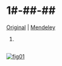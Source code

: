 # 1#-##-## 

>

[Original][orig] | [Mendeley][mend]

1. 

## 


[![fig01][fig01]][fig01]

[][ref01]




<!-- -------------------------------------------- -->
[orig]: .
[mend]: .

[fig01]: .

[ref01]: .